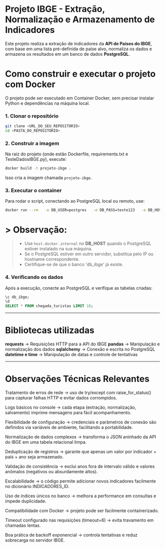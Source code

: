 # Projeto IBGE - Extração, Normalização e Armazenamento de Indicadores

Este projeto realiza a extração de indicadores da **API de Países do IBGE**, com base em uma lista pré-definida de paíse alvo, normaliza os dados e armazena os resultados em um banco de dados **PostgreSQL**.


# Como construir e executar o projeto com Docker

O projeto pode ser executado em Container Docker, sem precisar instalar Python e dependências na máquina local.

### 1. Clonar o repositório
```bash
git clone <URL_DO_SEU_REPOSITORIO>
cd <PASTA_DO_REPOSITORIO>
```
### 2. Construir a imagem
  Na raiz do projeto (onde estão Dockerfile, requirements.txt e TesteDadosIBGE.py), execute:

```bash
docker build -t projeto-ibge .
```
Isso cria a imagem chamada `projeto-ibge`.

### 3. Executar o container
  Para rodar o script, conectando ao PostgreSQL local ou remoto, use:

```bash
docker run --rm   -e DB_USER=postgres   -e DB_PASS=teste123   -e DB_HOST=host.docker.internal   -e DB_PORT=5432   -e DB_NAME=db_ibge   projeto-ibge
```
# > Observação:  
> - Use `host.docker.internal` no **DB_HOST** quando o PostgreSQL estiver instalado na sua máquina.  
> - Se o PostgreSQL estiver em outro servidor, substitua pelo IP ou hostname correspondente.  
> - Certifique-se de que o banco 'db_ibge' já existe.  

### 4. Verificando os dados
  Após a execução, conecte ao PostgreSQL e verifique as tabelas criadas:

```sql
\c db_ibge;
\d
SELECT * FROM chegada_turistas LIMIT 10;
```

---

# Bibliotecas utilizadas

**requests** → Requisições HTTP para a API do IBGE
**pandas** → Manipulação e normalização dos dados
**sqlalchemy** → Conexão e escrita no PostgreSQL
**datetime e time** → Manipulação de datas e controle de tentativas

---

# Observações Técnicas Relevantes

Tratamento de erros de rede → uso de try/except com raise_for_status() para capturar falhas HTTP e evitar dados corrompidos.

Logs básicos no console → cada etapa (extração, normalização, salvamento) imprime mensagens para fácil acompanhamento.

Flexibilidade de configuração → credenciais e parâmetros de conexão são definidos via variáveis de ambiente, facilitando a portabilidade.

Normalização de dados complexos → transforma o JSON aninhado da API do IBGE em uma tabela relacional limpa.

Deduplicação de registros → garante que apenas um valor por indicador + país + ano seja armazenado.

Validação de consistência → exclui anos fora de intervalo válido e valores anômalos (negativos ou absurdamente altos).

Escalabilidade → o código permite adicionar novos indicadores facilmente no dicionário INDICADORES_ID.

Uso de índices únicos no banco → melhora a performance em consultas e impede duplicidade.

Compatibilidade com Docker → projeto pode ser facilmente containerizado.

Timeout configurado nas requisições (timeout=6) → evita travamento em chamadas lentas.

Boa prática de backoff exponencial → controla tentativas e reduz sobrecarga no servidor IBGE.
